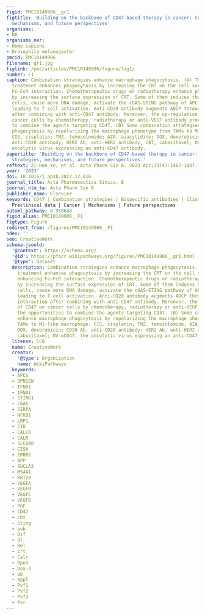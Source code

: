```yaml
---
figid: PMC10149906__gr1
figtitle: 'Building on the backbone of CD47-based therapy in cancer: Combination strategies,
  mechanisms, and future perspectives'
organisms:
- NA
organisms_ner:
- Homo sapiens
- Drosophila melanogaster
pmcid: PMC10149906
filename: gr1.jpg
figlink: /pmc/articles/PMC10149906/figure/fig1/
number: F1
caption: Combination strategies enhance macrophage phagocytosis. (A) The combination
  treatment enhances phagocytosis by increasing the CRT on the cell surface, or enhancing
  Fc–FcR interaction. Chemotherapeutic drugs or radiotherapy enhance phagocytosis
  by increasing the surface expression of CRT. Some of them induces the ICD of cancer
  cells, cause more DNA damage, activate the cGAS–STING pathway of APC and finally
  leading to T cell activation. Anti-CD20 antibody augments ADCP through Fc–FcR interaction
  after combining with anti-CD47 antibody. Moreover, the up-regulation of CD47 on
  cancer cells by chemotherapy, radiotherapy or anti-VEGF antibody provides the opportunities
  to combine the agents targeting CD47. (B) Some combination strategies enhance macrophage
  phagocytosis by repolarizing the macrophage phenotype from TAMs to M1-like macrophage.
  CIS, cisplatin; TMZ, temozolomide; AZA, azacytidine; DOX, doxorubicin; CD20 Ab,
  anti-CD20 antibody; HER2 Ab, anti-HER2 antibody, CBT, cabazitaxel; OV-αCD47, the
  oncolytic virus expressing an anti-CD47 antibody.
papertitle: 'Building on the backbone of CD47-based therapy in cancer: Combination
  strategies, mechanisms, and future perspectives.'
reftext: Zi-Han Ye, et al. Acta Pharm Sin B. 2023 Apr;13(4):1467-1487.
year: '2023'
doi: 10.1016/j.apsb.2022.12.016
journal_title: Acta Pharmaceutica Sinica. B
journal_nlm_ta: Acta Pharm Sin B
publisher_name: Elsevier
keywords: CD47 | Combination strategies | Bispecific antibodies | Clinical data |
  Preclinical data | Cancer | Mechanisms | Future perspectives
automl_pathway: 0.958648
figid_alias: PMC10149906__F1
figtype: Figure
redirect_from: /figures/PMC10149906__F1
ndex: ''
seo: CreativeWork
schema-jsonld:
  '@context': https://schema.org/
  '@id': https://pfocr.wikipathways.org/figures/PMC10149906__gr1.html
  '@type': Dataset
  description: Combination strategies enhance macrophage phagocytosis. (A) The combination
    treatment enhances phagocytosis by increasing the CRT on the cell surface, or
    enhancing Fc–FcR interaction. Chemotherapeutic drugs or radiotherapy enhance phagocytosis
    by increasing the surface expression of CRT. Some of them induces the ICD of cancer
    cells, cause more DNA damage, activate the cGAS–STING pathway of APC and finally
    leading to T cell activation. Anti-CD20 antibody augments ADCP through Fc–FcR
    interaction after combining with anti-CD47 antibody. Moreover, the up-regulation
    of CD47 on cancer cells by chemotherapy, radiotherapy or anti-VEGF antibody provides
    the opportunities to combine the agents targeting CD47. (B) Some combination strategies
    enhance macrophage phagocytosis by repolarizing the macrophage phenotype from
    TAMs to M1-like macrophage. CIS, cisplatin; TMZ, temozolomide; AZA, azacytidine;
    DOX, doxorubicin; CD20 Ab, anti-CD20 antibody; HER2 Ab, anti-HER2 antibody, CBT,
    cabazitaxel; OV-αCD47, the oncolytic virus expressing an anti-CD47 antibody.
  license: CC0
  name: CreativeWork
  creator:
    '@type': Organization
    name: WikiPathways
  keywords:
  - APCS
  - OPN1SW
  - IFNB1
  - IFNA1
  - STING1
  - CGAS
  - SIRPA
  - NFKB1
  - LRP1
  - C1D
  - CALCR
  - CALR
  - SLC6A8
  - CISH
  - ERBB2
  - APP
  - SUCLA2
  - MS4A1
  - KRT20
  - VEGFA
  - VEGFB
  - VEGFC
  - VEGFD
  - PGF
  - CD47
  - cbt
  - Sting
  - aub
  - Dif
  - dl
  - Rel
  - crt
  - Calr
  - Rpn3
  - Dox-3
  - ab
  - Appl
  - Pvf1
  - Pvf2
  - Pvf3
  - Pvr
---
```

